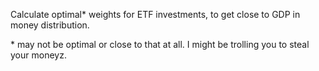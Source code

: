 Calculate optimal\* weights for ETF investments, to get close to GDP in money distribution.

\* may not be optimal or close to that at all. I might be trolling you to steal your moneyz.
